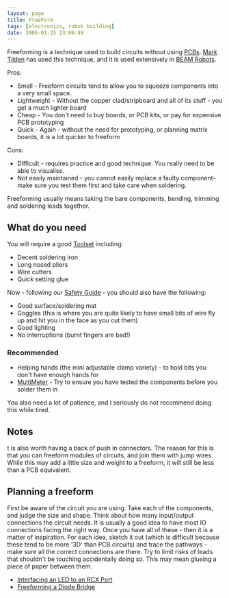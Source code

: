 ```yaml
---
layout: page
title: FreeForm
tags: [electronics, robot building]
date: 2005-01-25 23:06:49
---
```

Freeforming is a technique used to build circuits without using [PCBs](/wiki/pcb.html "Printed Circuit Board"). [Mark Tilden](/wiki/mark_tilden.html "Mark Tilden") has used this technique, and it is used extensively in [BEAM Robots](/wiki/beam_robots.html "Biology, Electronics, Aesthetics and Mechanics").

Pros:

- Small - Freeform circuits tend to allow you to squeeze components into a very small space.
- Lightweight - Without the copper clad/stripboard and all of its stuff - you get a much lighter board
- Cheap - You don't need to buy boards, or PCB kits, or pay for expensive PCB prototyping
- Quick - Again - without the need for prototyping, or planning matrix boards, it is a lot quicker to freeform

Cons:

- Difficult - requires practice and good technique. You really need to be able to visualise.
- Not easily maintained - you cannot easily replace a faulty component- make sure you test them first and take care when soldering.

Freeforming usually means taking the bare components, bending, trimming and soldering leads together.

## What do you need

You will require a good [Toolset](/wiki/robot_tools.html "Tools that are often required to get started in robot building") including:

- Decent soldering iron
- Long nosed pliers
- Wire cutters
- Quick setting glue

Now - following our [Safety Guide](/wiki/robot_building_safety.html "Building robots can be dangerous - tips to help your safety") - you should also have the following:

- Good surface/soldering mat
- Goggles (this is where you are quite likely to have small bits of wire fly up and hit you in the face as you cut them)
- Good lighting
- No interruptions (burnt fingers are bad!)

### Recommended

- Helping hands (the mini adjustable clamp variety) - to hold bits you don't have enough hands for
- [MultiMeter](/wiki/multimeter.html "MultiMeter") - Try to ensure you have tested the components before you solder them in

You also need a lot of patience, and I seriously do not recommend doing this while tired.

## Notes

t is also worth having a back of push in connectors. The reason for this is that you can freeform modules of circuits, and join them with jump wires. While this may add a little size and weight to a freeform, it will still be less than a PCB equivalent.

## Planning a freeform

First be aware of the circuit you are using. Take each of the components, and judge the size and shape. Think about how many input/output connections the circuit needs. It is usually a good idea to have most IO connections facing the right way. Once you have all of these - then it is a matter of inspiration. For each idea, sketch it out (which is difficult because these tend to be more '3D' than PCB circuits) and trace the pathways - make sure all the correct connections are there. Try to limit risks of leads that shouldn't be touching accidentally doing so. This may mean glueing a piece of paper between them.

- [Interfacing an LED to an RCX Port](/2006/07/12/interfacing_an_led_to_an_rcx_port "Interfacing an LED to an RCX Port")
- [Freeforming a Diode Bridge](/2005/05/30/freeforming-a-rectifier-bridge.html)
